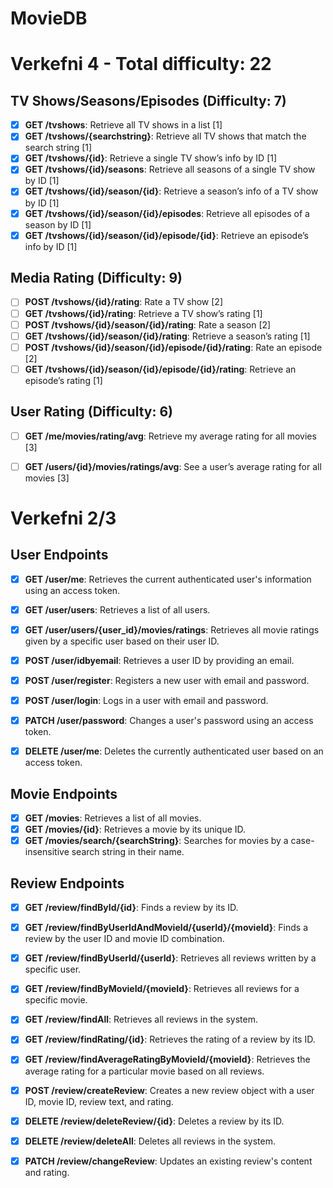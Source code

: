 # MovieDB 

# Verkefni 4 - Total difficulty: 22

## TV Shows/Seasons/Episodes (Difficulty: 7)
- [X] **GET /tvshows**: Retrieve all TV shows in a list [1]
- [X] **GET /tvshows/{searchstring}**: Retrieve all TV shows that match the search string [1]
- [X] **GET /tvshows/{id}**: Retrieve a single TV show’s info by ID [1]
- [X] **GET /tvshows/{id}/seasons**: Retrieve all seasons of a single TV show by ID [1]
- [X] **GET /tvshows/{id}/season/{id}**: Retrieve a season’s info of a TV show by ID [1]
- [X] **GET /tvshows/{id}/season/{id}/episodes**: Retrieve all episodes of a season by ID [1]
- [X] **GET /tvshows/{id}/season/{id}/episode/{id}**: Retrieve an episode’s info by ID [1]

## Media Rating (Difficulty: 9)
- [ ] **POST /tvshows/{id}/rating**: Rate a TV show [2]
- [ ] **GET /tvshows/{id}/rating**: Retrieve a TV show’s rating [1]
- [ ] **POST /tvshows/{id}/season/{id}/rating**: Rate a season [2]
- [ ] **GET /tvshows/{id}/season/{id}/rating**: Retrieve a season’s rating [1]
- [ ] **POST /tvshows/{id}/season/{id}/episode/{id}/rating**: Rate an episode [2]
- [ ] **GET /tvshows/{id}/season/{id}/episode/{id}/rating**: Retrieve an episode’s rating [1]

## User Rating (Difficulty: 6)
- [ ] **GET /me/movies/rating/avg**: Retrieve my average rating for all movies [3]
- [ ] **GET /users/{id}/movies/ratings/avg**: See a user’s average rating for all movies [3]



# Verkefni 2/3
## User Endpoints
- [X] **GET /user/me**: Retrieves the current authenticated user's information using an access token.
- [X] **GET /user/users**: Retrieves a list of all users.
- [X] **GET /user/users/{user_id}/movies/ratings**: Retrieves all movie ratings given by a specific user based on their user ID.
- [X] **POST /user/idbyemail**: Retrieves a user ID by providing an email.
- [X] **POST /user/register**: Registers a new user with email and password.
- [X] **POST /user/login**: Logs in a user with email and password.
- [X] **PATCH /user/password**: Changes a user's password using an access token.
- [X] **DELETE /user/me**: Deletes the currently authenticated user based on an access token.


## Movie Endpoints

- [X] **GET /movies**: Retrieves a list of all movies.
- [X] **GET /movies/{id}**: Retrieves a movie by its unique ID.
- [X] **GET /movies/search/{searchString}**: Searches for movies by a case-insensitive search string in their name.

## Review Endpoints
- [X] **GET /review/findById/{id}**: Finds a review by its ID.
- [X] **GET /review/findByUserIdAndMovieId/{userId}/{movieId}**: Finds a review by the user ID and movie ID combination.
- [X] **GET /review/findByUserId/{userId}**: Retrieves all reviews written by a specific user.
- [X] **GET /review/findByMovieId/{movieId}**: Retrieves all reviews for a specific movie.
- [X] **GET /review/findAll**: Retrieves all reviews in the system.
- [X] **GET /review/findRating/{id}**: Retrieves the rating of a review by its ID.
- [X] **GET /review/findAverageRatingByMovieId/{movieId}**: Retrieves the average rating for a particular movie based on all reviews.
- [X] **POST /review/createReview**: Creates a new review object with a user ID, movie ID, review text, and rating.
- [X] **DELETE /review/deleteReview/{id}**: Deletes a review by its ID.
- [X] **DELETE /review/deleteAll**: Deletes all reviews in the system.
- [X] **PATCH /review/changeReview**: Updates an existing review's content and rating.



    
    

    
